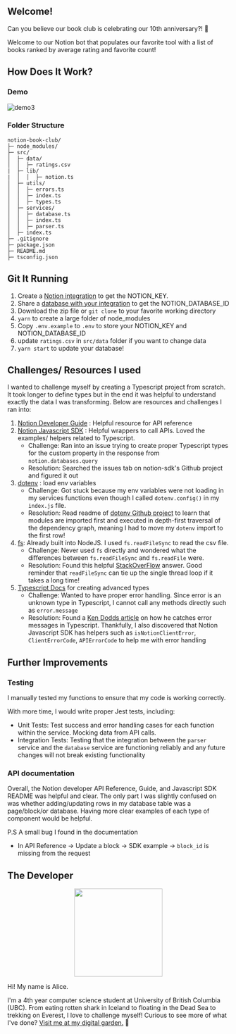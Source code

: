 ## Welcome!

Can you believe our book club is celebrating our 10th anniversary?! 🎉

Welcome to our Notion bot that populates our favorite tool with a list of books ranked by average rating and favorite count!

## How Does It Work?

### Demo

![demo3](https://user-images.githubusercontent.com/66543449/193440996-c098c531-faa4-4065-a4c8-289d99368ee7.gif)

### Folder Structure

```
notion-book-club/
├─ node_modules/
├─ src/
│  ├─ data/
│  │  ├─ ratings.csv
|  ├─ lib/
|  │  │  ├─ notion.ts
│  ├─ utils/
│  │  ├─ errors.ts
│  │  ├─ index.ts
│  │  ├─ types.ts
│  ├─ services/
│  │  ├─ database.ts
│  │  ├─ index.ts
│  │  ├─ parser.ts
│  ├─ index.ts
├─ .gitignore
├─ package.json
├─ README.md
├─ tsconfig.json
```

## Git It Running

1. Create a [Notion integration](https://developers.notion.com/docs/getting-started#step-1-create-an-integration) to get the NOTION_KEY.
2. Share a [database with your integration](https://developers.notion.com/docs/getting-started#step-2-share-a-database-with-your-integration) to get the NOTION_DATABASE_ID
3. Download the zip file or `git clone` to your favorite working directory
4. `yarn` to create a large folder of node_modules
5. Copy `.env.example` to `.env` to store your NOTION_KEY and NOTION_DATABASE_ID
6. update `ratings.csv` in `src/data` folder if you want to change data
7. `yarn start` to update your database!

## Challenges/ Resources I used

I wanted to challenge myself by creating a Typescript project from scratch. It took longer to define types but in the end it was helpful to understand exactly the data I was transforming. Below are resources and challenges I ran into:

1. [Notion Developer Guide](https://developers.notion.com/docs/getting-started#step-2-share-a-database-with-your-integration) : Helpful resource for API reference
2. [Notion Javascript SDK](https://github.com/makenotion/notion-sdk-js) : Helpful wrappers to call APIs. Loved the examples/ helpers related to Typescript.
   - Challenge: Ran into an issue trying to create proper Typescript types for the custom property in the response from `notion.databases.query`
   - Resolution: Searched the issues tab on notion-sdk's Github project and figured it out
3. [dotenv](https://www.npmjs.com/package/dotenv) : load env variables
   - Challenge: Got stuck because my env variables were not loading in my services functions even though I called `dotenv.config()` in my `index.js` file.
   - Resolution: Read readme of [dotenv Github project](https://github.com/motdotla/dotenv) to learn that modules are imported first and executed in depth-first traversal of the dependency graph, meaning I had to move my `dotenv` import to the first row!
4. [fs](https://nodejs.org/api/fs.html#fs_fs_readfile_filename_encoding_callback): Already built into NodeJS. I used `fs.readFileSync` to read the csv file.
   - Challenge: Never used `fs` directly and wondered what the differences between `fs.readFileSync` and `fs.readFile` were.
   - Resolution: Found this helpful [StackOverFlow](<https://stackoverflow.com/questions/17604866/difference-between-readfile-and-readfilesync#:~:text=readFileSync()%20is%20synchronous%20and,gets%20called%20when%20they%20finish.>) answer. Good reminder that `readFileSync` can tie up the single thread loop if it takes a long time!
5. [Typescript Docs](https://www.typescriptlang.org/docs/handbook/2/objects.html) for creating advanced types
   - Challenge: Wanted to have proper error handling. Since error is an unknown type in Typescript, I cannot call any methods directly such as `error.message`
   - Resolution: Found a [Ken Dodds article](https://kentcdodds.com/blog/get-a-catch-block-error-message-with-typescript) on how he catches error messages in Typescript. Thankfully, I also discovered that Notion Javascript SDK has helpers such as `isNotionClientError`, `ClientErrorCode`, `APIErrorCode` to help me with error handling

## Further Improvements

### Testing

I manually tested my functions to ensure that my code is working correctly.

With more time, I would write proper Jest tests, including:

- Unit Tests: Test success and error handling cases for each function within the service. Mocking data from API calls.
- Integration Tests: Testing that the integration between the `parser` service and the `database` service are functioning reliably and any future changes will not break existing functionality

### API documentation

Overall, the Notion developer API Reference, Guide, and Javascript SDK README was helpful and clear. The only part I was slightly confused on was whether adding/updating rows in my database table was a page/block/or database. Having more clear examples of each type of component would be helpful.

P.S A small bug I found in the documentation

- In API Reference -> Update a block -> SDK example -> `block_id` is missing from the request

## The Developer

<p align="center">
<img src="https://user-images.githubusercontent.com/66543449/193435467-81c261f5-07a3-4e09-8942-e7391a998ec7.png" width="200" />
</p>

Hi! My name is Alice.

I'm a 4th year computer science student at University of British Columbia (UBC). From eating rotten shark in Iceland to floating in the Dead Sea to trekking on Everest, I love to challenge myself! Curious to see more of what I've done? [Visit me at my digital garden.](https://alicezhao.com) 🌱
